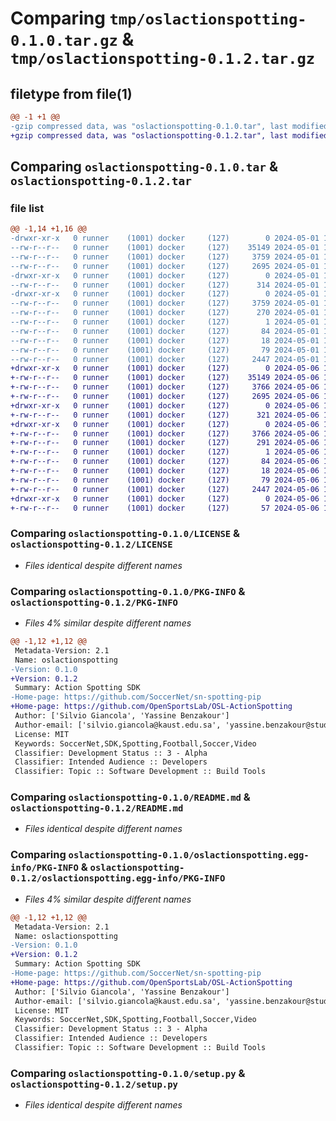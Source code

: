 # Comparing `tmp/oslactionspotting-0.1.0.tar.gz` & `tmp/oslactionspotting-0.1.2.tar.gz`

## filetype from file(1)

```diff
@@ -1 +1 @@
-gzip compressed data, was "oslactionspotting-0.1.0.tar", last modified: Wed May  1 12:44:32 2024, max compression
+gzip compressed data, was "oslactionspotting-0.1.2.tar", last modified: Mon May  6 17:53:30 2024, max compression
```

## Comparing `oslactionspotting-0.1.0.tar` & `oslactionspotting-0.1.2.tar`

### file list

```diff
@@ -1,14 +1,16 @@
-drwxr-xr-x   0 runner    (1001) docker     (127)        0 2024-05-01 12:44:32.280169 oslactionspotting-0.1.0/
--rw-r--r--   0 runner    (1001) docker     (127)    35149 2024-05-01 12:44:24.000000 oslactionspotting-0.1.0/LICENSE
--rw-r--r--   0 runner    (1001) docker     (127)     3759 2024-05-01 12:44:32.280169 oslactionspotting-0.1.0/PKG-INFO
--rw-r--r--   0 runner    (1001) docker     (127)     2695 2024-05-01 12:44:24.000000 oslactionspotting-0.1.0/README.md
-drwxr-xr-x   0 runner    (1001) docker     (127)        0 2024-05-01 12:44:32.280169 oslactionspotting-0.1.0/oslactionspotting/
--rw-r--r--   0 runner    (1001) docker     (127)      314 2024-05-01 12:44:24.000000 oslactionspotting-0.1.0/oslactionspotting/__init__.py
-drwxr-xr-x   0 runner    (1001) docker     (127)        0 2024-05-01 12:44:32.280169 oslactionspotting-0.1.0/oslactionspotting.egg-info/
--rw-r--r--   0 runner    (1001) docker     (127)     3759 2024-05-01 12:44:32.000000 oslactionspotting-0.1.0/oslactionspotting.egg-info/PKG-INFO
--rw-r--r--   0 runner    (1001) docker     (127)      270 2024-05-01 12:44:32.000000 oslactionspotting-0.1.0/oslactionspotting.egg-info/SOURCES.txt
--rw-r--r--   0 runner    (1001) docker     (127)        1 2024-05-01 12:44:32.000000 oslactionspotting-0.1.0/oslactionspotting.egg-info/dependency_links.txt
--rw-r--r--   0 runner    (1001) docker     (127)       84 2024-05-01 12:44:32.000000 oslactionspotting-0.1.0/oslactionspotting.egg-info/requires.txt
--rw-r--r--   0 runner    (1001) docker     (127)       18 2024-05-01 12:44:32.000000 oslactionspotting-0.1.0/oslactionspotting.egg-info/top_level.txt
--rw-r--r--   0 runner    (1001) docker     (127)       79 2024-05-01 12:44:32.280169 oslactionspotting-0.1.0/setup.cfg
--rw-r--r--   0 runner    (1001) docker     (127)     2447 2024-05-01 12:44:24.000000 oslactionspotting-0.1.0/setup.py
+drwxr-xr-x   0 runner    (1001) docker     (127)        0 2024-05-06 17:53:30.001608 oslactionspotting-0.1.2/
+-rw-r--r--   0 runner    (1001) docker     (127)    35149 2024-05-06 17:53:21.000000 oslactionspotting-0.1.2/LICENSE
+-rw-r--r--   0 runner    (1001) docker     (127)     3766 2024-05-06 17:53:30.001608 oslactionspotting-0.1.2/PKG-INFO
+-rw-r--r--   0 runner    (1001) docker     (127)     2695 2024-05-06 17:53:21.000000 oslactionspotting-0.1.2/README.md
+drwxr-xr-x   0 runner    (1001) docker     (127)        0 2024-05-06 17:53:29.997608 oslactionspotting-0.1.2/oslactionspotting/
+-rw-r--r--   0 runner    (1001) docker     (127)      321 2024-05-06 17:53:21.000000 oslactionspotting-0.1.2/oslactionspotting/__init__.py
+drwxr-xr-x   0 runner    (1001) docker     (127)        0 2024-05-06 17:53:30.001608 oslactionspotting-0.1.2/oslactionspotting.egg-info/
+-rw-r--r--   0 runner    (1001) docker     (127)     3766 2024-05-06 17:53:29.000000 oslactionspotting-0.1.2/oslactionspotting.egg-info/PKG-INFO
+-rw-r--r--   0 runner    (1001) docker     (127)      291 2024-05-06 17:53:29.000000 oslactionspotting-0.1.2/oslactionspotting.egg-info/SOURCES.txt
+-rw-r--r--   0 runner    (1001) docker     (127)        1 2024-05-06 17:53:29.000000 oslactionspotting-0.1.2/oslactionspotting.egg-info/dependency_links.txt
+-rw-r--r--   0 runner    (1001) docker     (127)       84 2024-05-06 17:53:29.000000 oslactionspotting-0.1.2/oslactionspotting.egg-info/requires.txt
+-rw-r--r--   0 runner    (1001) docker     (127)       18 2024-05-06 17:53:29.000000 oslactionspotting-0.1.2/oslactionspotting.egg-info/top_level.txt
+-rw-r--r--   0 runner    (1001) docker     (127)       79 2024-05-06 17:53:30.001608 oslactionspotting-0.1.2/setup.cfg
+-rw-r--r--   0 runner    (1001) docker     (127)     2447 2024-05-06 17:53:21.000000 oslactionspotting-0.1.2/setup.py
+drwxr-xr-x   0 runner    (1001) docker     (127)        0 2024-05-06 17:53:30.001608 oslactionspotting-0.1.2/tests/
+-rw-r--r--   0 runner    (1001) docker     (127)       57 2024-05-06 17:53:21.000000 oslactionspotting-0.1.2/tests/test_simple.py
```

### Comparing `oslactionspotting-0.1.0/LICENSE` & `oslactionspotting-0.1.2/LICENSE`

 * *Files identical despite different names*

### Comparing `oslactionspotting-0.1.0/PKG-INFO` & `oslactionspotting-0.1.2/PKG-INFO`

 * *Files 4% similar despite different names*

```diff
@@ -1,12 +1,12 @@
 Metadata-Version: 2.1
 Name: oslactionspotting
-Version: 0.1.0
+Version: 0.1.2
 Summary: Action Spotting SDK
-Home-page: https://github.com/SoccerNet/sn-spotting-pip
+Home-page: https://github.com/OpenSportsLab/OSL-ActionSpotting
 Author: ['Silvio Giancola', 'Yassine Benzakour']
 Author-email: ['silvio.giancola@kaust.edu.sa', 'yassine.benzakour@student.uliege.be']
 License: MIT
 Keywords: SoccerNet,SDK,Spotting,Football,Soccer,Video
 Classifier: Development Status :: 3 - Alpha
 Classifier: Intended Audience :: Developers
 Classifier: Topic :: Software Development :: Build Tools
```

### Comparing `oslactionspotting-0.1.0/README.md` & `oslactionspotting-0.1.2/README.md`

 * *Files identical despite different names*

### Comparing `oslactionspotting-0.1.0/oslactionspotting.egg-info/PKG-INFO` & `oslactionspotting-0.1.2/oslactionspotting.egg-info/PKG-INFO`

 * *Files 4% similar despite different names*

```diff
@@ -1,12 +1,12 @@
 Metadata-Version: 2.1
 Name: oslactionspotting
-Version: 0.1.0
+Version: 0.1.2
 Summary: Action Spotting SDK
-Home-page: https://github.com/SoccerNet/sn-spotting-pip
+Home-page: https://github.com/OpenSportsLab/OSL-ActionSpotting
 Author: ['Silvio Giancola', 'Yassine Benzakour']
 Author-email: ['silvio.giancola@kaust.edu.sa', 'yassine.benzakour@student.uliege.be']
 License: MIT
 Keywords: SoccerNet,SDK,Spotting,Football,Soccer,Video
 Classifier: Development Status :: 3 - Alpha
 Classifier: Intended Audience :: Developers
 Classifier: Topic :: Software Development :: Build Tools
```

### Comparing `oslactionspotting-0.1.0/setup.py` & `oslactionspotting-0.1.2/setup.py`

 * *Files identical despite different names*

